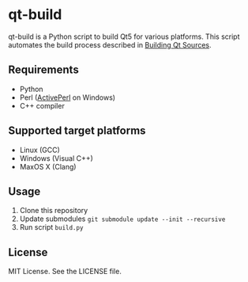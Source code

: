 # qt-build

qt-build is a Python script to build Qt5 for various platforms. This script automates the build process described in [Building Qt Sources](http://doc.qt.io/qt-5/build-sources.html).

## Requirements

- Python
- Perl ([ActivePerl](http://www.activestate.com/activeperl) on Windows)
- C++ compiler

## Supported target platforms

- Linux (GCC)
- Windows (Visual C++)
- MaxOS X (Clang)

## Usage

1. Clone this repository
2. Update submodules `git submodule update --init --recursive`
3. Run script `build.py`

## License

MIT License. See the LICENSE file.
